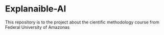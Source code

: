 # Explanaible-AI
This repository is to the project about the cientific methodology course from Federal University of Amazonas
